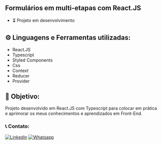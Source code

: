 ## Formulários em multi-etapas com React.JS

- ⏳ Projeto em desenvolvimento

## ⚙️ Linguagens e Ferramentas utilizadas:

- React.JS
- Typescript
- Styled Components
- Css
- Context
- Reducer
- Provider

## 🎯 Objetivo:

Projeto desenvolvido em React.JS com Typescript para colocar em prática e aprimorar os meus conhecimentos e aprendizados em Front-End.

### 📞 Contato:

[![Linkedin](https://img.shields.io/badge/LinkedIn-0077B5?style=for-the-badge&logo=linkedin&logoColor=white)](https://www.linkedin.com/in/danielalmeidadetoledo/)
[![Whatsapp](https://img.shields.io/badge/WhatsApp-25D366?style=for-the-badge&logo=whatsapp&logoColor=white)](https://api.whatsapp.com/send?phone=5515998485252)